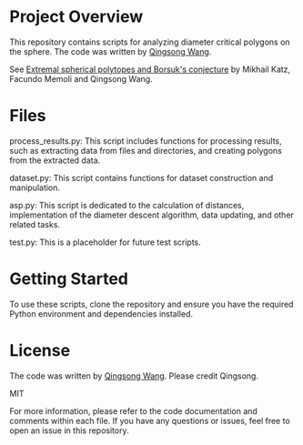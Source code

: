 # Project Overview

This repository contains scripts for analyzing diameter critical polygons on the sphere. 
The code was written by [Qingsong Wang](https://www.qingsong-wang.org/). 

See [Extremal spherical polytopes and Borsuk's conjecture](https://arxiv.org/pdf/2301.13076.pdf) by Mikhail Katz, Facundo Memoli and Qingsong Wang.

# Files

process_results.py: This script includes functions for processing results, such as extracting data from files and directories, and creating polygons from the extracted data.

dataset.py: This script contains functions for dataset construction and manipulation.

asp.py: This script is dedicated to the calculation of distances, implementation of the diameter descent algorithm, data updating, and other related tasks.

test.py: This is a placeholder for future test scripts.



# Getting Started

To use these scripts, clone the repository and ensure you have the required Python environment and dependencies installed.

# License

The code was written by [Qingsong Wang](https://www.qingsong-wang.org/). Please credit Qingsong.

MIT

For more information, please refer to the code documentation and comments within each file. If you have any questions or issues, feel free to open an issue in this repository.
